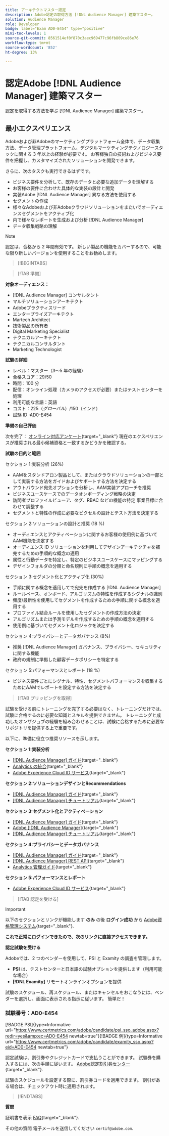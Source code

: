 ```yaml
---
title: アーキテクトマスター認定
description: Adobe認定の取得方法 [!DNL Audience Manager] 建築マスター。
solution: Audience Manager
role: Developer
badge: label="Exam AD0-E454" type="positive"
mini-toc-levels: 1
source-git-commit: 8561514ef0f870c3aec969477c96fb809ce86e76
workflow-type: tm+mt
source-wordcount: '852'
ht-degree: 13%

---
```


# 認定Adobe [!DNL Audience Manager] 建築マスター

認定を取得する方法を学ぶ [!DNL Audience Manager] 建築マスター。

## 最小エクスペリエンス

Adobeおよび非Adobeのマーケティングプラットフォーム全体で、データ収集方法、データ管理プラットフォーム、デジタルマーケティングテクノロジースタックに関する 3 年以上の経験が必要です。 お客様独自の技術およびビジネス要件を把握し、カスタマイズされたソリューションを開発できます。

さらに、次のタスクも実行できるはずです。

* ビジネス要件を分析して、既存のデータと必要な追加データを理解する
* お客様の要件に合わせた具体的な実装の設計と開発
* 実装Adobe [!DNL Audience Manager] 異なる方法を使用する
* セグメントの作成
* 様々なAdobeおよび非Adobeクラウドソリューションをまたいでオーディエンスセグメントをアクティブ化
* 内で様々なレポートを生成および分析 [!DNL Audience Manager]
* データ収集戦略の理解

>[!NOTE]
>
>認定は、合格から 2 年間有効です。 新しい製品の機能をカバーするので、可能な限り新しいバージョンを使用することをお勧めします。

>[!BEGINTABS]

>[!TAB 準備]

**対象オーディエンス：**

* [!DNL Audience Manager] コンサルタント
* マルチソリューションアーキテクト
* Adobeプラクティスリード
* エンタープライズアーキテクト
* Martech Architect
* 技術製品の所有者
* Digital Marketing Specialist
* テクニカルアーキテクト
* テクニカルコンサルタント
* Marketing Technologist

**試験の詳細**

* レベル：マスター（3～5 年の経験）
* 合格スコア：29/50
* 時間：100 分
* 配信：オンライン処理（カメラのアクセスが必要）またはテストセンターを処理
* 利用可能な言語：英語
* コスト：$225（グローバル）/$150（インド）
* 試験 ID :AD0-E454

**準備の自己評価**

次を完了： [オンライン対応アンケート](https://scorpion.caveon.com/launchpad/ad-q-e407-readiness-questionnaire-for-adobe-target-architect-master-exam-copy-b5z40t/ad-q-e454-readiness-questionnaire-for-adobe-audience-manager-architect-master){target="_blank"} 現在のエクスペリエンスが推奨される最小候補資格と一致するかどうかを確認する。

**試験の目的と範囲**

セクション 1:実装分析 (26%)

* AAMをスタンドアロン製品として、またはクラウドソリューションの一部として実装する方法をガイドおよびサポートする方法を決定する
* アウトバウンド宛先オプションを分析し、AAM実装アプローチを推奨
* ビジネスユースケースでのデータオンボーディング戦略の決定
* 訪問者プロファイルビューア、タグ、RBAC などの機能の特定 事業目標に合わせて調整する
* セグメントと特性の作成に必要なピクセルの設計とテスト方法を決定する

セクション 2:ソリューションの設計と推奨 (18 %)

* オーディエンスとアクティベーションに関するお客様の使用例に基づいてAAM機能を決定する
* オーディエンス ID ソリューションを利用してデザインアーキテクチャを補完するための手順的な概念の適用
* 属性と行動データを特定し、特定のビジネスユースケースにマッピングする
* デザインフォルダの分類と命名規則に手順の概念を適用する

セクション 3:セグメント化とアクティブ化 (30%)

* 手順に関する概念を適用してで宛先を作成する [!DNL Audience Manager]
* ルールベース、オンボード、アルゴリズムの特性を作成するシグナルの識別
* 頻度/最新性を使用してセグメントを作成するための手順に関する概念を適用する
* プロファイル結合ルールを使用したセグメントの作成方法の決定
* アルゴリズムまたは予測モデルを作成するための手順の概念を適用する
* 使用例に基づいてセグメント化ロジックを決定する

セクション 4:プライバシーとデータガバナンス (8%)

* 推奨 [!DNL Audience Manager] ガバナンス、プライバシー、セキュリティに関する機能
* 政府の規制に準拠した顧客データポリシーを特定する

セクション 5:パフォーマンスとレポート (18 %)

* ビジネス要件ごとにシグナル、特性、セグメントパフォーマンスを収集するためにAAMでレポートを設定する方法を決定する

>[!TAB プリッピングを取得]

試験を受ける前にトレーニングを完了する必要はなく、トレーニングだけでは、試験に合格するのに必要な知識とスキルを提供できません。 トレーニングと成功したオンザジョブの経験を組み合わせることは、試験に合格するために必要なリポジトリを提供する上で重要です。

以下に、準備に役立つ推奨リソースを示します。

**セクション 1:実装分析**

* [[!DNL Audience Manager] ガイド](https://experienceleague.adobe.com/docs/audience-manager/user-guide/aam-home.html?lang=ja){target="_blank"}
* [Analytics の統合](https://experienceleague.adobe.com/docs/analytics/integration/home.html?lang=ja){target="_blank"}
* [Adobe Experience Cloud ID サービス](https://experienceleague.adobe.com/docs/id-service/using/home.html?lang=ja){target="_blank"}

**セクション 2:ソリューションデザインとRecommendations**

* [[!DNL Audience Manager] ガイド](https://experienceleague.adobe.com/docs/audience-manager/user-guide/aam-home.html?lang=ja){target="_blank"}
* [[!DNL Audience Manager] チュートリアル](https://experienceleague.adobe.com/docs/audience-manager-learn/tutorials/overview.html?lang=ja){target="_blank"}

**セクション 3:セグメント化とアクティベーション**

* [[!DNL Audience Manager] ガイド](https://experienceleague.adobe.com/docs/audience-manager/user-guide/aam-home.html?lang=ja){target="_blank"}
* [Adobe [!DNL Audience Manager]](https://experienceleaguecommunities.adobe.com/t5/adobe-audience-manager/ct-p/adobe-audience-manager-community?profile.language=ja){target="_blank"}
* [[!DNL Audience Manager] チュートリアル](https://experienceleague.adobe.com/docs/audience-manager-learn/tutorials/overview.html?lang=ja){target="_blank"}

**セクション 4:プライバシーとデータガバナンス**

* [[!DNL Audience Manager] ガイド](https://experienceleague.adobe.com/docs/audience-manager/user-guide/aam-home.html?lang=ja){target="_blank"}
* [[!DNL Audience Manager] REST API](https://bank.demdex.com/portal/swagger/index.html#/Segments%20API){target="_blank"}
* [Analytics 管理ガイド](https://experienceleague.adobe.com/docs/analytics/admin/home.html?lang=ja){target="_blank"}

**セクション 5:パフォーマンスとレポート**

* [Adobe Experience Cloud ID サービス](https://experienceleague.adobe.com/docs/id-service/using/home.html?lang=ja){target="_blank"}

>[!TAB 認定を受ける]

>[!IMPORTANT]
>
>以下のセクションとリンクが機能します **のみ** の後 **ログイン成功** から [Adobe資格管理システム](http://www.certmetrics.com/adobe){target="_blank"}.


**これで正常にログインできたので、次のリンクに直接アクセスできます。**

**認定試験を受ける**

Adobeでは、2 つのベンダーを使用して、PSI と Examity の調査を管理します。

* **PSI** は、テストセンターと日本語の試験オプションを提供します（利用可能な場合）
* **[!DNL Examity]** リモートオンラインオプションを提供

試験のスケジュール、再スケジュール、またはキャンセルをおこなうには、ベンダーを選択し、画面に表示される指示に従います。 簡単だ！

### 試験番号：AD0-E454

[!BADGE PSI]{type=Informative url="https://www.certmetrics.com/adobe/candidate/psi_sso_adobe.aspx?redir=yes&amp;ec=AD0-E454 newtab=true"}[!BADGE 例]{type=Informative url="https://www.certmetrics.com/adobe/candidate/examity_sso.aspx?eid=AD0-E454 newtab=true"}

認定試験は、割引券やクレジットカードで支払うことができます。 試験券を購入するには、次の手順に従います。 [Adobe認定割引券センター](https://market.xvoucher.com/adobe/global){target="_blank"}.

試験のスケジュールを設定する際に、割引券コードを適用できます。 割引がある場合は、チェックアウト時に適用されます。

>[!ENDTABS]

**質問**

証明書を表示 [FAQ](https://experienceleague.adobe.com/docs/certification/certification/faq.html?lang=en){target="_blank"}.

その他の質問 電子メールを送信してください `certif@adobe.com`.
